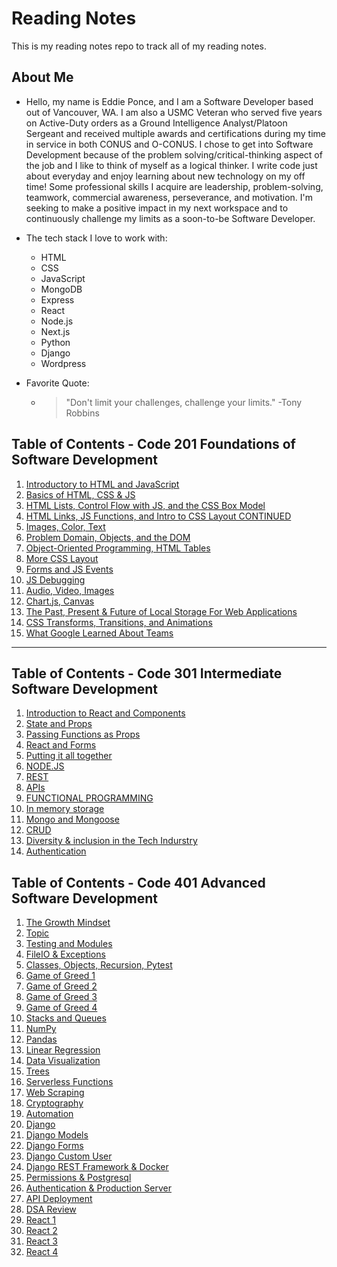 # Reading Notes

This is my reading notes repo to track all of my reading notes.

## About Me
- Hello, my name is Eddie Ponce, and I am a Software Developer based out of Vancouver, WA. I am also a USMC Veteran who served five years on Active-Duty orders as a Ground Intelligence Analyst/Platoon Sergeant and received multiple awards and certifications during my time in service in both CONUS and O-CONUS. I chose to get into Software Development because of the problem solving/critical-thinking aspect of the job and I like to think of myself as a logical thinker. I write code just about everyday and enjoy learning about new technology on my off time! Some professional skills I acquire are leadership, problem-solving, teamwork, commercial awareness, perseverance, and motivation. I'm seeking to make a positive impact in my next workspace and to continuously challenge my limits as a soon-to-be Software Developer.

- The tech stack I love to work with: 
  * HTML
  * CSS
  * JavaScript
  * MongoDB
  * Express
  * React
  * Node.js
  * Next.js
  * Python
  * Django
  * Wordpress

 - Favorite Quote:
   * > "Don't limit your challenges, challenge your limits." -Tony Robbins


## Table of Contents - Code 201 Foundations of Software Development
1. [Introductory to HTML and JavaScript](class-01.md)
2. [Basics of HTML, CSS & JS](class-02.md)
3. [HTML Lists, Control Flow with JS, and the CSS Box Model](class-03.md)
4. [HTML Links, JS Functions, and Intro to CSS Layout CONTINUED](class-04.md)
5. [Images, Color, Text](class-05.md)
6. [Problem Domain, Objects, and the DOM](class-06.md)
7. [Object-Oriented Programming, HTML Tables](class-07.md)
8. [More CSS Layout](class-08.md) 
9. [Forms and JS Events](class-09.md)
10. [JS Debugging](class-10.md)
11. [Audio, Video, Images](class-11.md)
12. [Chart.js, Canvas](class-12.md)
13. [The Past, Present & Future of Local Storage For Web Applications](class-13.md)
14. [CSS Transforms, Transitions, and Animations](class-14a.md)
15. [What Google Learned About Teams](class-14b.md)

***

## Table of Contents - Code 301 Intermediate Software Development
1. [Introduction to React and Components](301-class-01.md)
2. [State and Props](301-class-02.md)
3. [Passing Functions as Props](301-class-03.md)
4. [React and Forms](301-class-04.md)
5. [Putting it all together](301-class-05.md)
6. [NODE.JS](301-class-06.md)
7. [REST](301-class-07.md)
8. [APIs](301-class-08.md)
9. [FUNCTIONAL PROGRAMMING](301-class-09.md)
10. [In memory storage](301-class-10.md)
11. [Mongo and Mongoose](301-class-11.md)
12. [CRUD](301-class-12.md)
13. [Diversity & inclusion in the Tech Indurstry](301-class-13.md)
14. [Authentication](301-class-14.md)

## Table of Contents - Code 401 Advanced Software Development
1. [The Growth Mindset](401-growth-mindset.md)
2. [Topic](401-class-01.md)
3. [Testing and Modules](401-class-02.md)
4. [FileIO & Exceptions](401-class-03.md)
5. [Classes, Objects, Recursion, Pytest](401-class-04.md)
6. [Game of Greed 1](401-class-06.md)
7. [Game of Greed 2](401-class-07.md)
8. [Game of Greed 3](401-class-08.md)
9. [Game of Greed 4](401-class-09.md)
10. [Stacks and Queues](401-class-10.md)
11. [NumPy](401-class-11.md)
12. [Pandas](401-class-12.md)
13. [Linear Regression](401-class-13.md)
14. [Data Visualization](401-class-14.md)
15. [Trees](401-class-15.md)
16. [Serverless Functions](401-class-16.md)
17. [Web Scraping](401-class-17.md)
18. [Cryptography](401-class-18.md)
19. [Automation](401-class-19.md)
20. [Django](401-class-20.md)
21. [Django Models](401-class-27.md)
22. [Django Forms](401-class-28.md)
23. [Django Custom User](401-class-29.md)
24. [Django REST Framework & Docker](401-class-31.md)
25. [Permissions & Postgresql](401-class-32.md)
26. [Authentication & Production Server](401-class-33.md)
27. [API Deployment](401-class-34.md)
28. [DSA Review](401-class-36.md)
29. [React 1](401-class-37.md)
30. [React 2](401-class-38.md)
31. [React 3](401-class-39.md)
32. [React 4](401-class-41.md)
